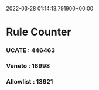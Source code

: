 2022-03-28 01:14:13.791900+00:00
# Rule Counter 
 ### UCATE : 446463

 ### Veneto : 16998

 ### Allowlist : 13921